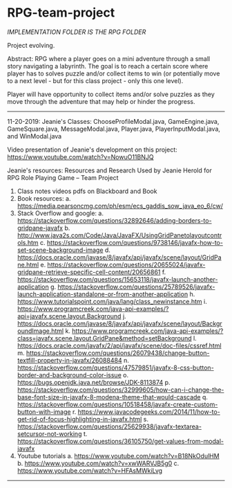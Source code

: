 # RPG-team-project

*IMPLEMENTATION FOLDER IS THE RPG FOLDER*

Project evolving. 

Abstract: RPG where a player goes on a mini adventure through a small story navigating a labyrinth. The goal is to reach a certain score where player has to solves puzzle and/or collect items to win (or potentially move to a next level - but for this class project - only this one level).

Player will have opportunity to collect items and/or solve puzzles as they move through the adventure that may help or hinder the progress. 

------
11-20-2019: 
Jeanie's Classes: ChooseProfileModal.java, GameEngine.java, GameSquare.java, MessageModal.java, Player.java, PlayerInputModal.java, and WinModal.java

Video presentation of Jeanie's development on this project:
https://www.youtube.com/watch?v=NowuO11BNJQ

Jeanie's resources:
Resources and Research Used by Jeanie Herold for RPG Role Playing Game – Team Project 

1.	Class notes videos pdfs on Blackboard and Book
2.	Book resources: 
a.	https://media.pearsoncmg.com/ph/esm/ecs_gaddis_sow_java_eo_6/cw/
3.	Stack Overflow and google:
a.	https://stackoverflow.com/questions/32892646/adding-borders-to-gridpane-javafx
b.	http://www.java2s.com/Code/Java/JavaFX/UsingGridPanetolayoutcontrols.htm
c.	https://stackoverflow.com/questions/9738146/javafx-how-to-set-scene-background-image
d.	https://docs.oracle.com/javase/8/javafx/api/javafx/scene/layout/GridPane.html
e.	https://stackoverflow.com/questions/20655024/javafx-gridpane-retrieve-specific-cell-content/20656861
f.	https://stackoverflow.com/questions/15653118/javafx-launch-another-application
g.	https://stackoverflow.com/questions/25789526/javafx-launch-application-standalone-or-from-another-application
h.	https://www.tutorialspoint.com/java/lang/class_newinstance.htm
i.	https://www.programcreek.com/java-api-examples/?api=javafx.scene.layout.Background
j.	https://docs.oracle.com/javase/8/javafx/api/javafx/scene/layout/BackgroundImage.html
k.	https://www.programcreek.com/java-api-examples/?class=javafx.scene.layout.GridPane&method=setBackground
l.	https://docs.oracle.com/javafx/2/api/javafx/scene/doc-files/cssref.html
m.	https://stackoverflow.com/questions/26079438/change-button-textfill-property-in-javafx/26088484
n.	https://stackoverflow.com/questions/47579851/javafx-8-css-button-border-and-background-color-issue
o.	https://bugs.openjdk.java.net/browse/JDK-8113874
p.	https://stackoverflow.com/questions/32999605/how-can-i-change-the-base-font-size-in-javafx-8-modena-theme-that-would-cascade
q.	https://stackoverflow.com/questions/10518458/javafx-create-custom-button-with-image
r.	https://www.javacodegeeks.com/2014/11/how-to-get-rid-of-focus-highlighting-in-javafx.html
s.	https://stackoverflow.com/questions/25629938/javafx-textarea-setcursor-not-working
t.	https://stackoverflow.com/questions/36105750/get-values-from-modal-javafx
4.	Youtube tutorials
a.	https://www.youtube.com/watch?v=B18NkOdulHM
b.	https://www.youtube.com/watch?v=xwWARVJB5g0
c.	https://www.youtube.com/watch?v=HFAsMWkiLvg

------



